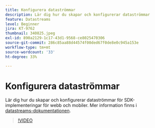 ```yaml
---
title: Konfigurera dataströmmar
description: Lär dig hur du skapar och konfigurerar dataströmmar
feature: Datastreams
level: Beginner
jira: KT-9762
thumbnail: 340825.jpeg
exl-id: 890a2129-1c17-43d1-9568-ce8025470306
source-git-commit: 286c85aa88d44574f00ded67f0de8e0c945a153e
workflow-type: tm+mt
source-wordcount: '33'
ht-degree: 33%

---
```


# Konfigurera dataströmmar

Lär dig hur du skapar och konfigurerar dataströmmar för SDK-implementeringar för webb och mobiler. Mer information finns i [datastreams-dokumentationen](https://experienceleague.adobe.com/docs/experience-platform/edge/fundamentals/datastreams.html).

>[!VIDEO](https://video.tv.adobe.com/v/340825?learn=on&enablevpops)
